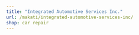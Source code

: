 ```yaml
---
title: "Integrated Automotive Services Inc."
url: /makati/integrated-automotive-services-inc/
shop: car repair
---
```

